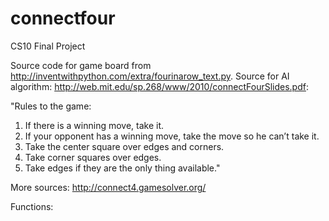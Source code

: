 # connectfour
CS10 Final Project

Source code for game board from http://inventwithpython.com/extra/fourinarow_text.py. 
Source for AI algorithm: http://web.mit.edu/sp.268/www/2010/connectFourSlides.pdf:
  
  "Rules to the game:
  
1. If there is a winning move, take it.
2. If your opponent has a winning move, take the move so he
can’t take it.
3. Take the center square over edges and corners.
4. Take corner squares over edges.
5. Take edges if they are the only thing available."

More sources: http://connect4.gamesolver.org/

Functions: 
